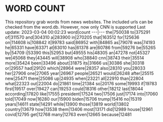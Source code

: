 # WORD COUNT
This repository grab words from news websites. The included urls can be checked from the word.db.
However, now only CNN is supported
Last update: 2023-03-04 00:02:23
word|count
---|---
the|750038
to|375291
of|311570
and|304310
a|283900
in|270205
that|163512
for|125636
on|114608
is|108842
it|99783
said|86952
with|84865
as|79078
was|74193
he|65331
have|63371
at|63010
has|61378
are|60786
from|59276
be|55265
by|54709
i|53390
this|52953
but|49555
his|48305
an|47278
not|45327
we|45068
they|43445
will|38908
who|38840
cnn|38743
their|35514
more|35424
been|33496
about|31875
its|31666
us|30386
she|30318
or|29557
had|29120
which|28964
were|28357
also|28310
you|28033
her|27906
one|27065
year|26967
people|26521
would|26248
after|25515
new|25471
there|25086
up|24935
when|23221
all|22910
than|22804
what|22323
out|22004
do|21861
time|21384
so|20176
some|19993
if|19783
first|19517
over|19427
can|19253
could|18316
other|18212
last|18044
according|17820
like|17555
president|17524
two|17506
just|17174
into|17060
told|17049
now|16280
our|15900
biden|15706
trump|15416
no|15319
years|14611
state|14291
while|13900
those|13819
world|13802
country|13679
how|13538
them|13406
most|13171
did|12989
house|12961
covid|12795
get|12768
many|12763
even|12665
because|12481
